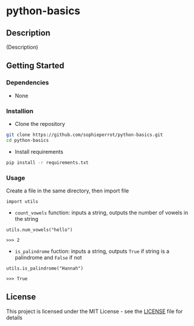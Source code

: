 # python-basics

## Description

(Description)

## Getting Started

### Dependencies

* None

### Installion

* Clone the repository
```bash
git clone https://github.com/sophieperrot/python-basics.git
cd python-basics
```
* Install requirements
```bash
pip install -r requirements.txt
```

### Usage

Create a file in the same directory, then import file
```
import utils
```
* `count_vowels` function: inputs a string, outputs the number of vowels in the string
```
utils.num_vowels("hello")

>>> 2
```
* `is_palindrome` fuction: inputs a string, outputs `True` if string is a palindrome and `False` if not
```
utils.is_palindrome("Hannah")

>>> True
```

## License

This project is licensed under the MIT License - see the [LICENSE](./LICENSE) file for details